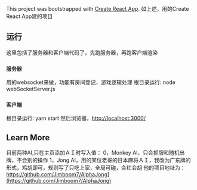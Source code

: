 This project was bootstrapped with [Create React App](https://github.com/facebook/create-react-app).
如上述，用的Create React App建的项目

## 运行

这里包括了服务器和客户端代码了，先跑服务器，再跑客户端渲染

### `服务器`

用的websocket来做，功能有房间登记，游戏逻辑处理
根目录运行: 
node　webSocketServer.js

### `客户端`

根目录运行:
yarn start
然后浏览器，[http://localhost:3000/](http://localhost:3000/)

## Learn More

目前两种AI,只在主页添加ＡＩ时写入值：
0，Monkey AI，只会抓牌和随机出牌，不会别的操作
1，Jong AI，用的某位老哥的日本麻将ＡＩ，我改为广东牌的形式，鸡胡即可，规则写了只吃上家，全局可碰，会杠会胡
他的项目地址为：https://github.com/Jimboom7/AlphaJong](https://github.com/Jimboom7/AlphaJong)
